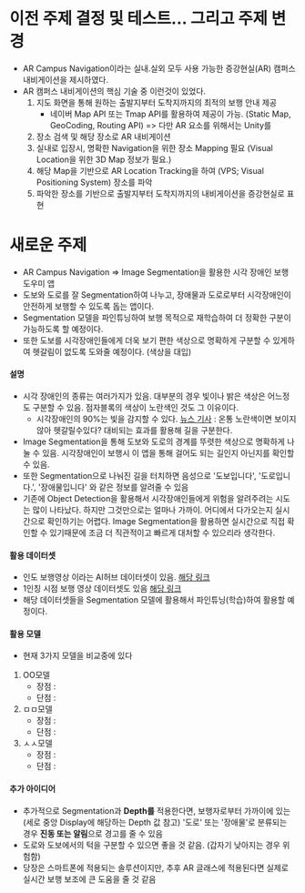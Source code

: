 
# 이전 주제 결정 및 테스트... 그리고 주제 변경
- AR Campus Navigation이라는 실내.실외 모두 사용 가능한 증강현실(AR) 캠퍼스 내비게이션을 제시하였다.
- AR 캠퍼스 내비게이션의 핵심 기술 중 이런것이 있었다.
	1. 지도 화면을 통해 원하는 출발지부터 도착지까지의 최적의 보행 안내 제공
		- 네이버 Map API 또는 Tmap API를 활용하여 제공이 가능. (Static Map, GeoCoding, Routing API) => 다만 AR 요소를 위해서는 Unity를 
	2. 장소 검색 및 해당 장소로 AR 내비게이션
	3. 실내로 입장시, 명확한 Navigation을 위한 장소 Mapping 필요 (Visual Location을 위한 3D Map 정보가 필요.)
	4. 해당 Map을 기반으로 AR Location Tracking을 하여 (VPS; Visual Positioning System) 장소를 파악
	5. 파악한 장소를 기반으로 출발지부터 도착지까지의 내비게이션을 증강현실로 표현
# 새로운 주제
- AR Campus Navigation => Image Segmentation을 활용한 시각 장애인 보행 도우미 앱
- 도보와 도로를 잘 Segmentation하여 나누고, 장애물과 도로로부터 시각장애인이 안전하게 보행할 수 있도록 돕는 앱이다.
- Segmentation 모델을 파인튜닝하여 보행 목적으로 재학습하여 더 정확한 구분이 가능하도록 할 예정이다.
- 또한 도보를 시각장애인들에게 더욱 보기 편한 색상으로 명확하게 구분할 수 있게하여 헷갈림이 없도록 도와줄 예정이다.  (색상을 대입)
#### 설명
- 시각 장애인의 종류는 여러가지가 있음. 대부분의 경우 빛이나 밝은 색상은 어느정도 구분할 수 있음. 점자블록의 색상이 노란색인 것도 그 이유이다.
	- 시각장애인의 90%는 빛을 감지할 수 있다. [뉴스 기사](https://news.kbs.co.kr/news/pc/view/view.do?ncd=5169488) : 온통 노란색이면 보이지않아 헷갈릴수있다? 대비되는 효과를 활용해 길을 구분한다.
- Image Segmentation을 통해 도보와 도로의 경계를 뚜렷한 색상으로 명확하게 나눌 수 있음. 시각장애인이 보행시 이 앱을 통해 걸어도 되는 길인지 아닌지를 확인할 수 있음.
- 또한 Segmentation으로 나눠진 길을 터치하면 음성으로 '도보입니다', '도로입니다.', '장애물입니다' 와 같은 정보를 알려줄 수 있음
- 기존에 Object Detection을 활용해서 시각장애인들에게 위험을 알려주려는 시도는 많이 나타났다. 하지만 그것만으로는 얼마나 가까이. 어디에서 다가오는지 실시간으로 확인하기는 어렵다. Image Segmentation을 활용하면 실시간으로 직접 확인할 수 있기때문에 조금 더 직관적이고 빠르게 대처할 수 있으리라 생각한다.
#### 활용 데이터셋
- 인도 보행영상 이라는 AI허브 데이터셋이 있음. [해당 링크](https://aihub.or.kr/aihubdata/data/view.do?currMenu=115&topMenu=100&aihubDataSe=realm&dataSetSn=189)
- 1인칭 시점 보행 영상 데이터셋도 있음 [해당 링크](https://aihub.or.kr/aihubdata/data/view.do?currMenu=&topMenu=&aihubDataSe=data&dataSetSn=159)
- 해당 데이터셋들을 Segmentation 모델에 활용해서 파인튜닝(학습)하여 활용할 예정이다.
#### 활용 모델
- 현재 3가지 모델을 비교중에 있다
1. OO모델
	- 장점 : 
	- 단점 : 
2. ㅁㅁ모델
	- 장점 : 
	- 단점 :
3. ㅅㅅ모델
	- 장점 :
	- 단점 :
#### 추가 아이디어
- 추가적으로 Segmentation과 **Depth를** 적용한다면, 보행자로부터 가까이에 있는 (세로 중앙 Display에 해당하는 Depth 값 참고) '도로' 또는 '장애물'로 분류되는 경우 **진동 또는 알림**으로 경고를 줄 수 있음
- 도로와 도보에서의 턱을 구분할 수 있으면 좋을 것 같음. (갑자기 낮아지는 경우 위험함)
- 당장은 스마트폰에 적용되는 솔루션이지만, 추후 AR 글래스에 적용된다면 실제로 실시간 보행 보조에 큰 도움을 줄 것 같음
